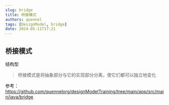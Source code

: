 ```yaml
---
slug: bridge
title: 桥接模式
authors: quennel
tags: [DesignModel, bridge]
date: 2024-05-11T17:21
---
```


## 桥接模式
结构型

> 桥接模式是将抽象部分与它的实现部分分离，使它们都可以独立地变化

参考：
https://github.com/quennelorg/designModelTraining/tree/main/app/src/main/java/bridge